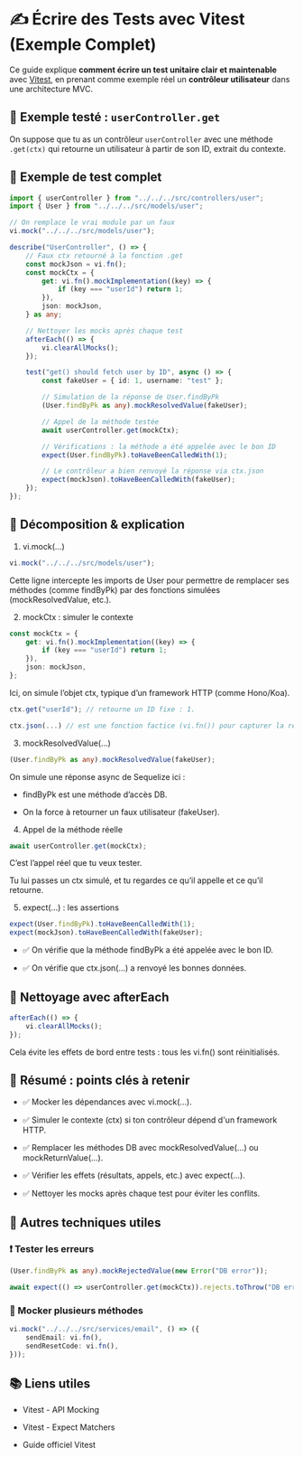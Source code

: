 # ✍️ Écrire des Tests avec Vitest (Exemple Complet)

Ce guide explique **comment écrire un test unitaire clair et maintenable** avec [Vitest](https://vitest.dev), en prenant comme exemple réel un **contrôleur utilisateur** dans une architecture MVC.

## 📂 Exemple testé : `userController.get`

On suppose que tu as un contrôleur `userController` avec une méthode `.get(ctx)` qui retourne un utilisateur à partir de son ID, extrait du contexte.

## 🧪 Exemple de test complet

```ts
import { userController } from "../../../src/controllers/user";
import { User } from "../../../src/models/user";

// On remplace le vrai module par un faux
vi.mock("../../../src/models/user");

describe("UserController", () => {
    // Faux ctx retourné à la fonction .get
    const mockJson = vi.fn();
    const mockCtx = {
        get: vi.fn().mockImplementation((key) => {
            if (key === "userId") return 1;
        }),
        json: mockJson,
    } as any;

    // Nettoyer les mocks après chaque test
    afterEach(() => {
        vi.clearAllMocks();
    });

    test("get() should fetch user by ID", async () => {
        const fakeUser = { id: 1, username: "test" };

        // Simulation de la réponse de User.findByPk
        (User.findByPk as any).mockResolvedValue(fakeUser);

        // Appel de la méthode testée
        await userController.get(mockCtx);

        // Vérifications : la méthode a été appelée avec le bon ID
        expect(User.findByPk).toHaveBeenCalledWith(1);

        // Le contrôleur a bien renvoyé la réponse via ctx.json
        expect(mockJson).toHaveBeenCalledWith(fakeUser);
    });
});
```

## 🧠 Décomposition & explication

1. vi.mock(...)

```ts
vi.mock("../../../src/models/user");
```

Cette ligne intercepte les imports de User pour permettre de remplacer ses méthodes (comme findByPk) par des fonctions simulées (mockResolvedValue, etc.).

2. mockCtx : simuler le contexte

```ts
const mockCtx = {
    get: vi.fn().mockImplementation((key) => {
        if (key === "userId") return 1;
    }),
    json: mockJson,
};
```

Ici, on simule l’objet ctx, typique d’un framework HTTP (comme Hono/Koa).

```ts
ctx.get("userId"); // retourne un ID fixe : 1.
```

```ts
ctx.json(...) // est une fonction factice (vi.fn()) pour capturer la réponse.
```

3. mockResolvedValue(...)

```ts
(User.findByPk as any).mockResolvedValue(fakeUser);
```

On simule une réponse async de Sequelize ici :

-   findByPk est une méthode d’accès DB.

-   On la force à retourner un faux utilisateur (fakeUser).

4. Appel de la méthode réelle

```ts
await userController.get(mockCtx);
```

C’est l’appel réel que tu veux tester.

Tu lui passes un ctx simulé, et tu regardes ce qu’il appelle et ce qu’il retourne.

5. expect(...) : les assertions

```ts
expect(User.findByPk).toHaveBeenCalledWith(1);
expect(mockJson).toHaveBeenCalledWith(fakeUser);
```

-   ✅ On vérifie que la méthode findByPk a été appelée avec le bon ID.

-   ✅ On vérifie que ctx.json(...) a renvoyé les bonnes données.

## 🔁 Nettoyage avec afterEach

```ts
afterEach(() => {
    vi.clearAllMocks();
});
```

Cela évite les effets de bord entre tests : tous les vi.fn() sont réinitialisés.

## 📌 Résumé : points clés à retenir

-   ✅ Mocker les dépendances avec vi.mock(...).

-   ✅ Simuler le contexte (ctx) si ton contrôleur dépend d'un framework HTTP.

-   ✅ Remplacer les méthodes DB avec mockResolvedValue(...) ou mockReturnValue(...).

-   ✅ Vérifier les effets (résultats, appels, etc.) avec expect(...).

-   ✅ Nettoyer les mocks après chaque test pour éviter les conflits.

## 🧪 Autres techniques utiles

### ❗ Tester les erreurs

```ts
(User.findByPk as any).mockRejectedValue(new Error("DB error"));

await expect(() => userController.get(mockCtx)).rejects.toThrow("DB error");
```

### 🧰 Mocker plusieurs méthodes

```ts
vi.mock("../../../src/services/email", () => ({
    sendEmail: vi.fn(),
    sendResetCode: vi.fn(),
}));
```

## 📚 Liens utiles

-   Vitest - API Mocking

-   Vitest - Expect Matchers

-   Guide officiel Vitest
